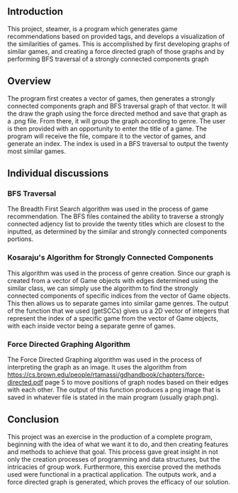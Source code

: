 ## Introduction
This project, steamer, is a program which generates game recommendations
based on provided tags, and develops a visualization of the similarities of
games. This is accomplished by first developing graphs of similar games, and 
creating a force directed graph of those graphs and by performing BFS traversal 
of a strongly connected components graph

## Overview
The program first creates a vector of games, then generates a strongly connected 
components graph and BFS traversal graph of that vector. It will the draw the graph 
using the force directed method and save that graph as a .png file. From there, it 
will group the graph according to genre. The user is then provided with an 
opportunity to enter the title of a game. The program will receive the file, compare
it to the vector of games, and generate an index. The index is used in a BFS traversal 
to output the twenty most similar games.

## Individual discussions

### BFS Traversal
The Breadth First Search algorithm was used in the process of game recommendation.
The BFS files contained the ability to traverse a strongly connected adjency list to
provide the twenty titles which are closest to the inputted, as determined by the similar
and strongly connected components portions. 

### Kosaraju's Algorithm for Strongly Connected Components
This algorithm was used in the process of genre creation. Since our graph is created from a vector of Game objects with
edges determined using the similar class, we can simply use the algorithm to find the strongly connected components of
specific indices from the vector of Game objects. This then allows us to separate games into similar game genres.
The output of the function that we used (getSCCs) gives us a 2D vector of integers that represent the index of a
specific game from the vector of Game objects, with each inside vector being a separate genre of games. 

### Force Directed Graphing Algorithm
The Force Directed Graphing algorithm was used in the process of interpreting the graph as an image.
It uses the algorithm from https://cs.brown.edu/people/rtamassi/gdhandbook/chapters/force-directed.pdf page 5 to 
move positions of graph nodes based on their edges with each other. The output of this function produces a png image
that is saved in whatever file is stated in the main program (usually graph.png).

## Conclusion
This project was an exercise in the production of a complete program, beginning with the
idea of what we want it to do, and then creating features and methods to achieve that goal.
This process gave great insight in not only the creation processes of programming and data 
structures, but the intricacies of group work. Furthermore, this exercise proved the methods
used were functional in a practical application. The outputs work, and a force directed graph
is generated, which proves the efficacy of our solution.
